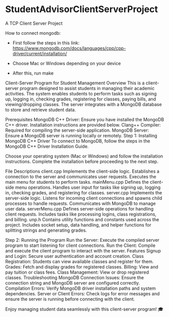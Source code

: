 # StudentAdvisorClientServerProject
A TCP Client Server Project

How to connect mongodb:
- First follow the steps in this link: https://www.mongodb.com/docs/languages/cpp/cpp-driver/current/installation/

- Choose Mac or Windows depending on your device

- After this, run make


Client-Server Program for Student Management
Overview
This is a client-server program designed to assist students in managing their academic activities. The system enables students to perform tasks such as signing up, logging in, checking grades, registering for classes, paying bills, and viewing/dropping classes. The server integrates with a MongoDB database to store and retrieve student data.

Prerequisites
MongoDB C++ Driver: Ensure you have installed the MongoDB C++ driver. Installation instructions are provided below.
Clang++ Compiler: Required for compiling the server-side application.
MongoDB Server: Ensure a MongoDB server is running locally or remotely.
Step 1: Installing MongoDB C++ Driver
To connect to MongoDB, follow the steps in the MongoDB C++ Driver Installation Guide.

Choose your operating system (Mac or Windows) and follow the installation instructions.
Complete the installation before proceeding to the next step.

File Descriptions
client.cpp
Implements the client-side logic.
Establishes a connection to the server and communicates user requests.
Executes the main menu for students to perform tasks.
mainMenu.cpp
Defines the client-side menu operations.
Handles user input for tasks like signing up, logging in, checking grades, and registering for classes.
server.cpp
Implements the server-side logic.
Listens for incoming client connections and spawns child processes to handle requests.
Communicates with MongoDB to manage user data.
serverMenu.cpp
Defines server-side operations for handling client requests.
Includes tasks like processing logins, class registrations, and billing.
unp.h
Contains utility functions and constants used across the project.
Includes socket setup, data handling, and helper functions for splitting strings and generating grades.

Step 2: Running the Program
Run the Server: Execute the compiled server program to start listening for client connections.
Run the Client: Compile and execute the client program to interact with the server.
Features
Signup and Login: Secure user authentication and account creation.
Class Registration: Students can view available classes and register for them.
Grades: Fetch and display grades for registered classes.
Billing: View and pay tuition or class fees.
Class Management: View or drop registered classes.
Troubleshooting
MongoDB Connection Issues: Ensure the connection string and MongoDB server are configured correctly.
Compilation Errors: Verify MongoDB driver installation paths and system dependencies.
Server or Client Errors: Check logs for error messages and ensure the server is running before connecting with the client.

Enjoy managing student data seamlessly with this client-server program! 🎓
